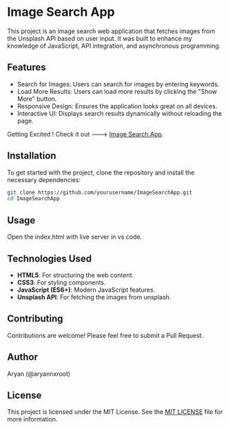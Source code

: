 
# Image Search App

This project is an image search web application that fetches images from the Unsplash API based on user input. It was built to enhance my knowledge of JavaScript, API integration, and asynchronous programming.

## Features

- Search for Images: Users can search for images by entering keywords.
- Load More Results: Users can load more results by clicking the "Show More" button.
- Responsive Design: Ensures the application looks great on all devices.
- Interactive UI: Displays search results dynamically without reloading the page.
  
Getting Excited ! Check it out --->  [Image Search App](https://aryannxroot.github.io/ImageSearchApp).
  
## Installation

To get started with the project, clone the repository and install the necessary dependencies:

```bash
git clone https://github.com/yourusername/ImageSearchApp.git
cd ImageSearchApp
```

## Usage 
Open the index.html with live server in vs code. 


## Technologies Used

- **HTML5**: For structuring the web content.
- **CSS3**: For styling components.
- **JavaScript (ES6+)**: Modern JavaScript features.
- **Unsplash API**: For fetching the images from unsplash.

## Contributing

Contributions are welcome! Please feel free to submit a Pull Request.

## Author

Aryan (@aryannxroot)

## License

This project is licensed under the MIT License. See the [MIT LICENSE](./LICENSE) file for more information.
